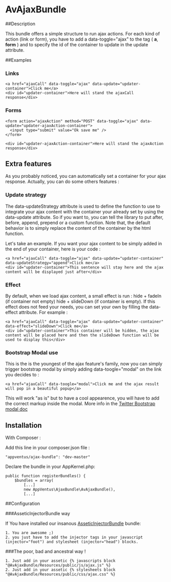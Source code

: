 AvAjaxBundle
============

##Description

This bundle offers a simple structure to run ajax actions.
For each kind of action (link or form), you have to add a data-toggle="ajax" to the tag ( **a**, **form** ) and to specify the id of the container to update in the update attribute.

##Examples 

### Links

    <a href="ajaxCall" data-toggle="ajax" data-update="updater-container">Click me</a>
    <div id="updater-container">Here will stand the ajaxCall response</div>

### Forms

    <form action="ajaxAction" method="POST" data-toggle="ajax" data-update="updater-ajaxAction-container">
      <input type="submit" value="Ok save me" />
    </form>

    <div id="updater-ajaxAction-container">Here will stand the ajaxAction response</div>

Extra features
---

As you probably noticed, you can automatically set a container for your ajax response. Actually, you can do some others features :

### Update strategy


The data-updateStrategy attribute is used to define the function to use to integrate your ajax content with the container your already set by using the data-update attribute. So if you want to, you can tell the library to put after, before, append, prepend or a custom function. Note that, the default behavior is to simply replace the content of the container by the html function.

Let's take an example. If you want your ajax content to be simply added in the end of your container, here is your code :

    <a href="ajaxCall" data-toggle="ajax" data-update="updater-container" data-updateStrategy="append">Click me</a>
    <div id="updater-container">This sentence will stay here and the ajax content will be displayed just after</div>


### Effect

By default, when we load ajax content, a small effect is run : hide + fadeIn (if container not empty) hide + slideDown (if container is empty).
If this effect does not feed your needs, you can set your own by filling the data-effect attribute.
For example : 

    <a href="ajaxCall" data-toggle="ajax" data-update="updater-container" data-effect="slideDown">Click me</a>
    <div id="updater-container">This container will be hidden, the ajax content will be placed here and then the slideDown function will be used to display this</div>


### Bootstrap Modal use

This is the is the youngest of the ajax feature's family, now you can simply trigger bootstrap modal by simply adding data-toogle="modal" on the link you decides to : 

    <a href="ajaxCall" data-toogle="modal">Click me and the ajax result will pop in a beautiful popup</a>
    
This will work "as is" but to have a cool appearence, you will have to add the correct markup inside the modal. More info in the [Twitter Bootstrap modal doc](http://getbootstrap.com/2.3.2/javascript.html#modals) 

## Installation

With Composer :


Add this line in your composer.json file :

    "appventus/ajax-bundle": "dev-master"

Declare the bundle in your AppKernel.php:

    public function registerBundles() {
        $bundles = array(
            [...]
            new AppVentus\AjaxBundle\AvAjaxBundle(),
            [...]

##Configuration

###AsseticInjectorBundle way

If You have installed our insanous [AsseticInjectorBundle](https://github.com/AppVentus/AsseticInjectorBundle/edit/master/README.md) bundle:

    1. You are awesome ;)
    2. you just have to add the injector tags in your javascript (injector="foot") and stylesheet (injector="head") blocks.

###The poor, bad and ancestral way !

    1. Just add in your assetic {% javascripts block "@AvAjaxBundle/Resources/public/js/ajax.js" %}
    2. Just add in your assetic {% stylesheets block "@AvAjaxBundle/Resources/public/css/ajax.css" %}
    


 
 
 
 
